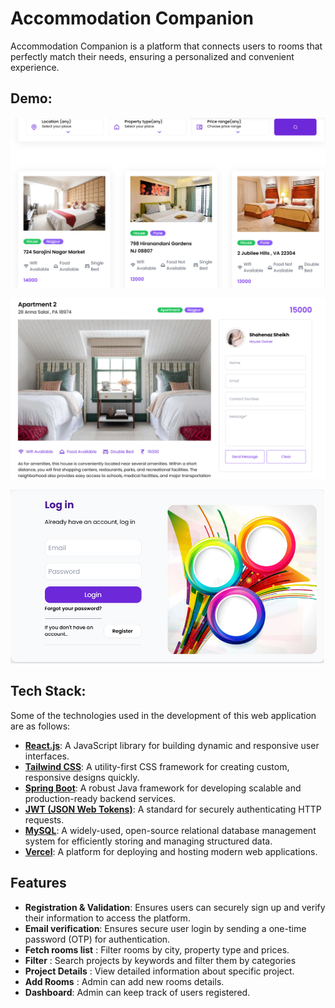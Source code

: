 # Accommodation Companion

Accommodation Companion is a platform that connects users to rooms that perfectly match their needs, ensuring a personalized and convenient experience.

## Demo:
![Home-List](https://github.com/rangari-rani/AccommodationCompanion/blob/cb8e36c55d7c7b6ef71f566d1b23e2d8f1d49d9d/acc1.png)

![Home-Description](https://github.com/rangari-rani/AccommodationCompanion/blob/cb8e36c55d7c7b6ef71f566d1b23e2d8f1d49d9d/acc2.png)

![Login](https://github.com/rangari-rani/AccommodationCompanion/blob/8c9625b6034e29c0ab3f462ce437d36d26e5a3a3/acc3.png)


## Tech Stack:
Some of the technologies used in the development of this web application are as follows:

- **[React.js](https://reactjs.org/)**: A JavaScript library for building dynamic and responsive user interfaces.
- **[Tailwind CSS](https://tailwindcss.com/)**: A utility-first CSS framework for creating custom, responsive designs quickly.
- **[Spring Boot](https://spring.io/projects/spring-boot)**: A robust Java framework for developing scalable and production-ready backend services.
- **[JWT (JSON Web Tokens)](https://jwt.io/)**: A standard for securely authenticating HTTP requests.
- **[MySQL](https://www.mysql.com/)**: A widely-used, open-source relational database management system for efficiently storing and managing structured data.
- **[Vercel](https://vercel.com/)**: A platform for deploying and hosting modern web applications.

## Features

  - **Registration & Validation**: Ensures users can securely sign up and verify their information to access the platform.
  - **Email verification**: Ensures secure user login by sending a one-time password (OTP) for authentication.
  - **Fetch rooms list** : Filter rooms by city, property type and prices.
  - **Filter** : Search projects by keywords and filter them by categories
  - **Project Details** : View detailed information about specific project.
  - **Add Rooms** : Admin can add new rooms details.
  - **Dashboard**: Admin can keep track of users registered. 
    


